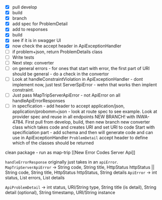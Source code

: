 - [x] pull develop
- [x] build
- [x] branch
- [x] add spec for ProblemDetail
- [x] add to responses
- [x] build
- [x] see if it is in swagger UI
- [x] now check the accept header in ApiExceptionHandler 
- [ ] if problem+json, return ProblemDetails class
- [ ] Write tests
- [ ] Next step: converter 
- [ ]  on general errors - for ones that start with error, the first part of URI should be general - do a check in the convertor 
- [ ] Look at handleConstraintViolation in ApiExceptionHandler - dont implement now, just test ServerSpiError - wehn that works then implent constraint. 
- [ ] Just pass MapTripServerApiError - not ApiError on all handleApiErrorResponses 
- [ ] in specfication - add header to accept application/json, application/probomm+json - look at route spec to see example. Look at provider spec and reuse in all endpoints
NEW BRANCH! with INWA-4784. First pull from develop, build, then new branch 
new converter class which takes code and creates URI and set URI to code 
Start with specificiation part - add schema and then will generate code and can use in ApiExceptionHandler `ProblemDetail` 
accept header to define which of the classes should be returned

clean package - run as map-trip
[[New Error Codes Server Api]]

`handleErrorResponse` originally just takes in an `apiError`. 
`MapTripServerApiError` -> String code, String title, HttpStatus httpStatus || String code, String title, HttpStatus httpStatus, String details
`ApiError` -> int status, List<String> errors, List<ApiErrorDetail> details



`ApiProblemDetail` -> int status, URI/String type, String title (is detail), String detail (optional), String timestamp, URI/String instance 


